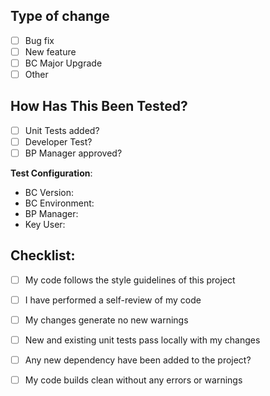 ## Type of change

- [ ] Bug fix
- [ ] New feature
- [ ] BC Major Upgrade
- [ ] Other

## How Has This Been Tested?

- [ ] Unit Tests added?
- [ ] Developer Test?
- [ ] BP Manager approved?

**Test Configuration**:
* BC Version: 
* BC Environment:
* BP Manager:
* Key User:

## Checklist:

- [ ] My code follows the style guidelines of this project
- [ ] I have performed a self-review of my code
- [ ] My changes generate no new warnings
- [ ] New and existing unit tests pass locally with my changes
- [ ] Any new dependency have been added to the project?
- [ ] My code builds clean without any errors or warnings

